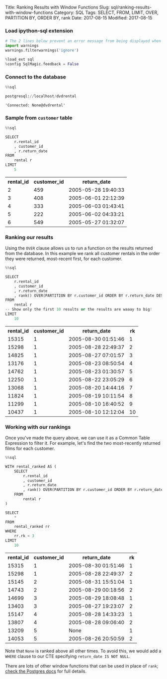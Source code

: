 Title: Ranking Results with Window Functions
Slug: sql/ranking-results-with-window-functions
Category: SQL
Tags: SELECT, FROM, LIMIT, OVER, PARTITION BY, ORDER BY, rank
Date: 2017-08-15
Modified: 2017-08-15

### Load ipython-sql extension


```python
# The 2 lines below prevent an error message from being displayed when we run %load_ext sql
import warnings
warnings.filterwarnings('ignore')

%load_ext sql
%config SqlMagic.feedback = False
```

### Connect to the database


```python
%%sql

postgresql://localhost/dvdrental
```




    'Connected: None@dvdrental'



### Sample from `customer` table


```python
%%sql

SELECT
    r.rental_id
    , customer_id
    , r.return_date
FROM
    rental r
LIMIT
    5
```




<table>
    <tr>
        <th>rental_id</th>
        <th>customer_id</th>
        <th>return_date</th>
    </tr>
    <tr>
        <td>2</td>
        <td>459</td>
        <td>2005-05-28 19:40:33</td>
    </tr>
    <tr>
        <td>3</td>
        <td>408</td>
        <td>2005-06-01 22:12:39</td>
    </tr>
    <tr>
        <td>4</td>
        <td>333</td>
        <td>2005-06-03 01:43:41</td>
    </tr>
    <tr>
        <td>5</td>
        <td>222</td>
        <td>2005-06-02 04:33:21</td>
    </tr>
    <tr>
        <td>6</td>
        <td>549</td>
        <td>2005-05-27 01:32:07</td>
    </tr>
</table>



### Ranking our results
Using the `OVER` clause allows us to run a function on the results returned from the database. In this example we rank all customer rentals in the order they were returned, most-recent first, for each customer.


```python
%%sql

SELECT
    r.rental_id
    , customer_id
    , r.return_date
    , rank() OVER(PARTITION BY r.customer_id ORDER BY r.return_date DESC) as rk
FROM
    rental r
-- Show only the first 10 results or the results are waaay to big!
LIMIT
    10
```




<table>
    <tr>
        <th>rental_id</th>
        <th>customer_id</th>
        <th>return_date</th>
        <th>rk</th>
    </tr>
    <tr>
        <td>15315</td>
        <td>1</td>
        <td>2005-08-30 01:51:46</td>
        <td>1</td>
    </tr>
    <tr>
        <td>15298</td>
        <td>1</td>
        <td>2005-08-28 22:49:37</td>
        <td>2</td>
    </tr>
    <tr>
        <td>14825</td>
        <td>1</td>
        <td>2005-08-27 07:01:57</td>
        <td>3</td>
    </tr>
    <tr>
        <td>13176</td>
        <td>1</td>
        <td>2005-08-23 08:50:54</td>
        <td>4</td>
    </tr>
    <tr>
        <td>14762</td>
        <td>1</td>
        <td>2005-08-23 01:30:57</td>
        <td>5</td>
    </tr>
    <tr>
        <td>12250</td>
        <td>1</td>
        <td>2005-08-22 23:05:29</td>
        <td>6</td>
    </tr>
    <tr>
        <td>13068</td>
        <td>1</td>
        <td>2005-08-20 14:44:16</td>
        <td>7</td>
    </tr>
    <tr>
        <td>11824</td>
        <td>1</td>
        <td>2005-08-19 10:11:54</td>
        <td>8</td>
    </tr>
    <tr>
        <td>11299</td>
        <td>1</td>
        <td>2005-08-10 16:40:52</td>
        <td>9</td>
    </tr>
    <tr>
        <td>10437</td>
        <td>1</td>
        <td>2005-08-10 12:12:04</td>
        <td>10</td>
    </tr>
</table>



### Working with our rankings
Once you've made the query above, we can use it as a Common Table Expression to filter it. For example, let's find the two most-recently returned films for each customer.


```python
%%sql

WITH rental_ranked AS (
    SELECT
        r.rental_id
        , customer_id
        , r.return_date
        , rank() OVER(PARTITION BY r.customer_id ORDER BY r.return_date DESC) as rk
    FROM
        rental r
)

SELECT
    *
FROM
    rental_ranked rr
WHERE
    rr.rk < 3
LIMIT
    10
```




<table>
    <tr>
        <th>rental_id</th>
        <th>customer_id</th>
        <th>return_date</th>
        <th>rk</th>
    </tr>
    <tr>
        <td>15315</td>
        <td>1</td>
        <td>2005-08-30 01:51:46</td>
        <td>1</td>
    </tr>
    <tr>
        <td>15298</td>
        <td>1</td>
        <td>2005-08-28 22:49:37</td>
        <td>2</td>
    </tr>
    <tr>
        <td>15145</td>
        <td>2</td>
        <td>2005-08-31 15:51:04</td>
        <td>1</td>
    </tr>
    <tr>
        <td>14743</td>
        <td>2</td>
        <td>2005-08-29 00:18:56</td>
        <td>2</td>
    </tr>
    <tr>
        <td>14699</td>
        <td>3</td>
        <td>2005-08-29 18:08:48</td>
        <td>1</td>
    </tr>
    <tr>
        <td>13403</td>
        <td>3</td>
        <td>2005-08-27 19:23:07</td>
        <td>2</td>
    </tr>
    <tr>
        <td>15147</td>
        <td>4</td>
        <td>2005-08-28 14:33:23</td>
        <td>1</td>
    </tr>
    <tr>
        <td>13807</td>
        <td>4</td>
        <td>2005-08-28 09:06:40</td>
        <td>2</td>
    </tr>
    <tr>
        <td>13209</td>
        <td>5</td>
        <td>None</td>
        <td>1</td>
    </tr>
    <tr>
        <td>14053</td>
        <td>5</td>
        <td>2005-08-26 20:50:59</td>
        <td>2</td>
    </tr>
</table>



Note that `None` is ranked above all other times. To avoid this, we would add a `WHERE` clause to our CTE specifying `return_date IS NOT NULL`.

There are lots of other window functions that can be used in place of `rank`; [check the Postgres docs](https://www.postgresql.org/docs/9.6/static/functions-window.html) for full details.
